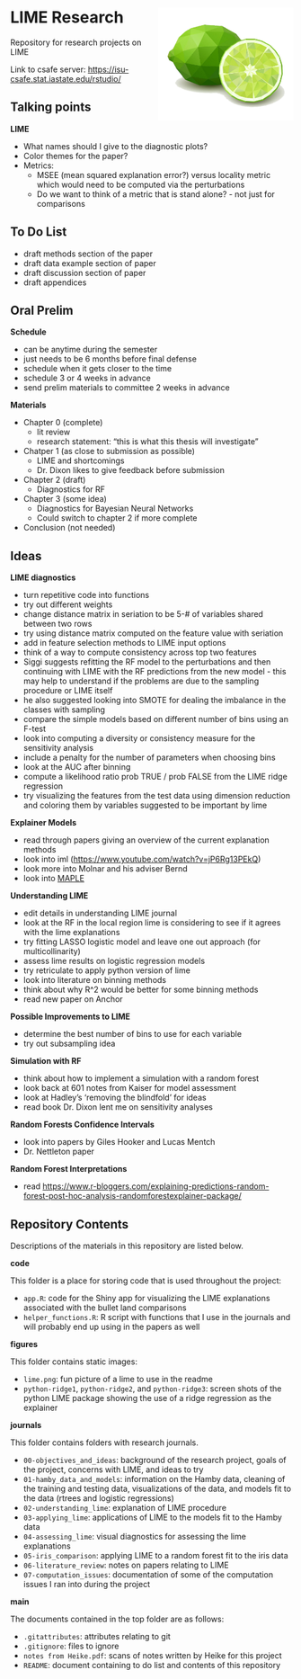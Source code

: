 
# LIME Research <img align="right" height="200" src="./figures/lime.png">

Repository for research projects on LIME

Link to csafe server: <https://isu-csafe.stat.iastate.edu/rstudio/>

## Talking points

**LIME**

  - What names should I give to the diagnostic plots?
  - Color themes for the paper?
  - Metrics:
      - MSEE (mean squared explanation error?) versus locality metric
        which would need to be computed via the perturbations
      - Do we want to think of a metric that is stand alone? - not just
        for comparisons

## To Do List

  - draft methods section of the paper
  - draft data example section of paper
  - draft discussion section of paper
  - draft appendices

## Oral Prelim

**Schedule**

  - can be anytime during the semester
  - just needs to be 6 months before final defense
  - schedule when it gets closer to the time
  - schedule 3 or 4 weeks in advance
  - send prelim materials to committee 2 weeks in advance

**Materials**

  - Chapter 0 (complete)
      - lit review
      - research statement: “this is what this thesis will investigate”
  - Chatper 1 (as close to submission as possible)
      - LIME and shortcomings
      - Dr. Dixon likes to give feedback before submission
  - Chapter 2 (draft)
      - Diagnostics for RF
  - Chapter 3 (some idea)
      - Diagnostics for Bayesian Neural Networks
      - Could switch to chapter 2 if more complete
  - Conclusion (not needed)

## Ideas

**LIME diagnostics**

  - turn repetitive code into functions
  - try out different weights
  - change distance matrix in seriation to be 5-\# of variables shared
    between two rows
  - try using distance matrix computed on the feature value with
    seriation
  - add in feature selection methods to LIME input options
  - think of a way to compute consistency across top two features
  - Siggi suggests refitting the RF model to the perturbations and then
    continuing with LIME with the RF predictions from the new model -
    this may help to understand if the problems are due to the sampling
    procedure or LIME itself
  - he also suggested looking into SMOTE for dealing the imbalance in
    the classes with sampling
  - compare the simple models based on different number of bins using an
    F-test
  - look into computing a diversity or consistency measure for the
    sensitivity analysis
  - include a penalty for the number of parameters when choosing bins
  - look at the AUC after binning
  - compute a likelihood ratio prob TRUE / prob FALSE from the LIME
    ridge regression
  - try visualizing the features from the test data using dimension
    reduction and coloring them by variables suggested to be important
    by lime

**Explainer Models**

  - read through papers giving an overview of the current explanation
    methods
  - look into iml (<https://www.youtube.com/watch?v=jP6Rg13PEkQ>)
  - look more into Molnar and his adviser Bernd
  - look into
    [MAPLE](https://blog.ml.cmu.edu/2019/07/13/towards-interpretable-tree-ensembles/)

**Understanding LIME**

  - edit details in understanding LIME journal
  - look at the RF in the local region lime is considering to see if it
    agrees with the lime explanations
  - try fitting LASSO logistic model and leave one out approach (for
    multicollinarity)
  - assess lime results on logistic regression models
  - try retriculate to apply python version of lime
  - look into literature on binning methods
  - think about why R^2 would be better for some binning methods
  - read new paper on Anchor

**Possible Improvements to LIME**

  - determine the best number of bins to use for each variable
  - try out subsampling idea

**Simulation with RF**

  - think about how to implement a simulation with a random forest
  - look back at 601 notes from Kaiser for model assessment
  - look at Hadley’s ‘removing the blindfold’ for ideas
  - read book Dr. Dixon lent me on sensitivity analyses

**Random Forests Confidence Intervals**

  - look into papers by Giles Hooker and Lucas Mentch
  - Dr. Nettleton paper

**Random Forest Interpretations**

  - read
    <https://www.r-bloggers.com/explaining-predictions-random-forest-post-hoc-analysis-randomforestexplainer-package/>

## Repository Contents

Descriptions of the materials in this repository are listed below.

**code**

This folder is a place for storing code that is used throughout the
project:

  - `app.R`: code for the Shiny app for visualizing the LIME
    explanations associated with the bullet land comparisons
  - `helper_functions.R`: R script with functions that I use in the
    journals and will probably end up using in the papers as well

**figures**

This folder contains static images:

  - `lime.png`: fun picture of a lime to use in the readme
  - `python-ridge1`, `python-ridge2`, and `python-ridge3`: screen shots
    of the python LIME package showing the use of a ridge regression as
    the explainer

**journals**

This folder contains folders with research journals.

  - `00-objectives_and_ideas`: background of the research project, goals
    of the project, concerns with LIME, and ideas to try
  - `01-hamby_data_and_models`: information on the Hamby data, cleaning
    of the training and testing data, visualizations of the data, and
    models fit to the data (rtrees and logistic regressions)
  - `02-understanding_lime`: explanation of LIME procedure
  - `03-applying_lime`: applications of LIME to the models fit to the
    Hamby data
  - `04-assessing_lime`: visual diagnostics for assessing the lime
    explanations
  - `05-iris_comparison`: applying LIME to a random forest fit to the
    iris data
  - `06-literature_review`: notes on papers relating to LIME
  - `07-computation_issues`: documentation of some of the computation
    issues I ran into during the project

**main**

The documents contained in the top folder are as follows:

  - `.gitattributes`: attributes relating to git
  - `.gitignore`: files to ignore
  - `notes from Heike.pdf`: scans of notes written by Heike for this
    project
  - `README`: document containing to do list and contents of this
    repository
